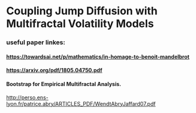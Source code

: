 # Coupling Jump Diffusion with Multifractal Volatility Models


### useful paper linkes:
#### https://towardsai.net/p/mathematics/in-homage-to-benoit-mandelbrot
#### https://arxiv.org/pdf/1805.04750.pdf


#### Bootstrap for Empirical Multifractal Analysis.  

http://perso.ens-lyon.fr/patrice.abry/ARTICLES_PDF/WendtAbryJaffard07.pdf
